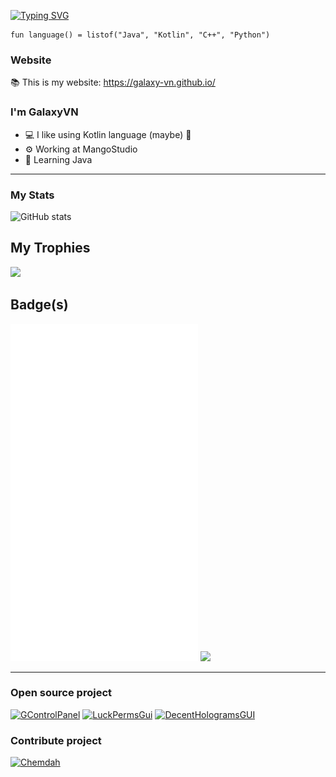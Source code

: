[![Typing SVG](https://readme-typing-svg.herokuapp.com?color=%237F26BD&lines=Hi+there+%F0%9F%91%8B)](https://git.io/typing-svg)
```
fun language() = listof("Java", "Kotlin", "C++", "Python")
```
### Website
📚 This is my website: https://galaxy-vn.github.io/

### I'm GalaxyVN
- 💻 I like using Kotlin language (maybe) 🤔 
- ⚙️ Working at MangoStudio
- 📖 Learning Java

***

### My Stats
![GitHub stats](https://github-readme-stats.vercel.app/api?username=Galaxy-VN&bg_color=30,003697,490085&title_color=fff&text_color=fff)


## My Trophies
![](https://github-profile-trophy.vercel.app/?username=Galaxy-VN&theme=radical&no-frame=true&no-bg=true&margin-w=4)

## Badge(s)
<img align="200" alt="🦑" src="metrics.mos.svg">
<img align="200" src="https://www.credly.com/badges/10907dc5-2542-4e5d-bb84-33d247b32a57/public_url">

***

### Open source project
[![GControlPanel](https://github-readme-stats.vercel.app/api/pin/?username=Galaxy-VN&theme=shades-of-purple&repo=GControlPanel)](https://github.com/Galaxy-VN/GControlPanel)
[![LuckPermsGui](https://github-readme-stats.vercel.app/api/pin/?username=Galaxy-VN&theme=shades-of-purple&repo=LuckPermsGUI)](https://github.com/Galaxy-VN/LuckPermsGUI)
[![DecentHologramsGUI](https://github-readme-stats.vercel.app/api/pin/?username=Galaxy-VN&theme=shades-of-purple&repo=DecentHologramsGUI)](https://github.com/Galaxy-VN/DecentHologramsGUI)

### Contribute project
[![Chemdah](https://github-readme-stats.vercel.app/api/pin/?username=Taboolib&theme=shades-of-purple&repo=Chemdah)](https://github.com/Galaxy-VN/Chemdah)
